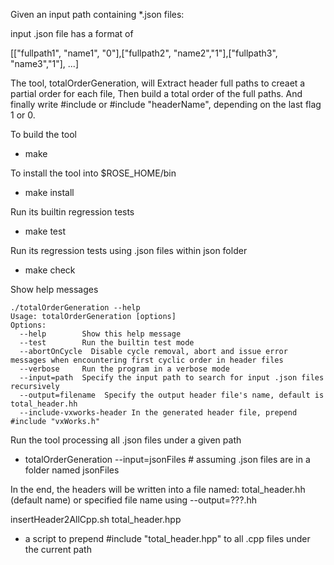 Given an input path containing *.json files: 

input .json file has a format of 

 [["fullpath1", "name1", "0"],["fullpath2", "name2","1"],["fullpath3", "name3","1"], ...] 

The tool, totalOrderGeneration, will Extract header full paths to creaet a partial order for each file, 
 Then build a total order of the full paths.
 And finally write #include <headerName> or #include "headerName", depending on the last flag 1 or 0.

To build the tool
* make


To install the tool into $ROSE_HOME/bin
* make install


Run its builtin regression tests
* make test

Run its regression tests using .json files within json folder
* make check


Show help messages

```
./totalOrderGeneration --help
Usage: totalOrderGeneration [options]
Options:
  --help        Show this help message
  --test        Run the builtin test mode
  --abortOnCycle  Disable cycle removal, abort and issue error messages when encountering first cyclic order in header files
  --verbose     Run the program in a verbose mode
  --input=path  Specify the input path to search for input .json files recursively
  --output=filename  Specify the output header file's name, default is total_header.hh
  --include-vxworks-header In the generated header file, prepend #include "vxWorks.h"

```

Run the tool processing all .json files under a given path
*  totalOrderGeneration --input=jsonFiles  # assuming .json files are in a folder named jsonFiles


 In the end, the headers will be written into a file named:
    total_header.hh (default name)
    or specified file name using --output=???.hh


insertHeader2AllCpp.sh total_header.hpp
* a script to prepend #include "total_header.hpp" to all .cpp files under the current path
